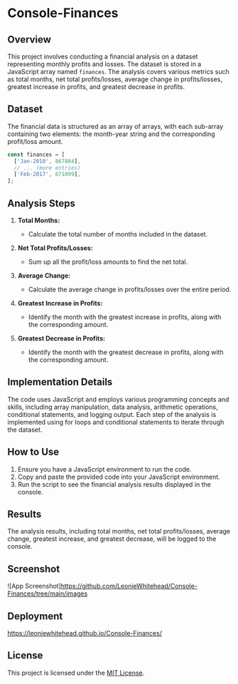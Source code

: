 # Console-Finances

## Overview

This project involves conducting a financial analysis on a dataset representing monthly profits and losses. The dataset is stored in a JavaScript array named `finances`. The analysis covers various metrics such as total months, net total profits/losses, average change in profits/losses, greatest increase in profits, and greatest decrease in profits.

## Dataset

The financial data is structured as an array of arrays, with each sub-array containing two elements: the month-year string and the corresponding profit/loss amount.

```javascript
const finances = [
  ['Jan-2010', 867884],
  // ... (more entries)
  ['Feb-2017', 671099],
];
```

## Analysis Steps

1. **Total Months:**
   - Calculate the total number of months included in the dataset.

2. **Net Total Profits/Losses:**
   - Sum up all the profit/loss amounts to find the net total.

3. **Average Change:**
   - Calculate the average change in profits/losses over the entire period.

4. **Greatest Increase in Profits:**
   - Identify the month with the greatest increase in profits, along with the corresponding amount.

5. **Greatest Decrease in Profits:**
   - Identify the month with the greatest decrease in profits, along with the corresponding amount.

## Implementation Details

The code uses JavaScript and employs various programming concepts and skills, including array manipulation, data analysis, arithmetic operations, conditional statements, and logging output. Each step of the analysis is implemented using for loops and conditional statements to iterate through the dataset.

## How to Use

1. Ensure you have a JavaScript environment to run the code.
2. Copy and paste the provided code into your JavaScript environment.
3. Run the script to see the financial analysis results displayed in the console.

## Results

The analysis results, including total months, net total profits/losses, average change, greatest increase, and greatest decrease, will be logged to the console.

## Screenshot
![App Screenshot]https://github.com/LeonieWhitehead/Console-Finances/tree/main/images

## Deployment
https://leoniewhitehead.github.io/Console-Finances/

## License

This project is licensed under the [MIT License](LICENSE). 

